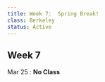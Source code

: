 ```yaml
---
title: Week 7:  Spring Break!
class: Berkeley
status: Active
---
```


## Week 7
Mar 25
: **No Class**
